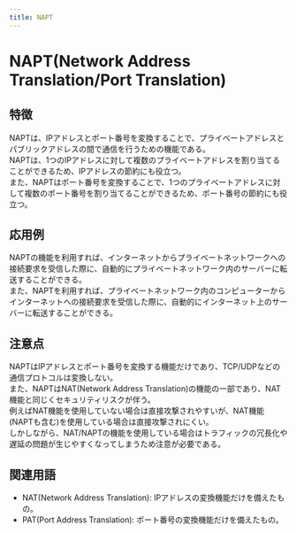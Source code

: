 ```yaml
---
title: NAPT
---
```


# NAPT(Network Address Translation/Port Translation)
## 特徴
NAPTは、IPアドレスとポート番号を変換することで、プライベートアドレスとパブリックアドレスの間で通信を行うための機能である。  
NAPTは、1つのIPアドレスに対して複数のプライベートアドレスを割り当てることができるため、IPアドレスの節約にも役立つ。  
また、NAPTはポート番号を変換することで、1つのプライベートアドレスに対して複数のポート番号を割り当てることができるため、ポート番号の節約にも役立つ。  

## 応用例
NAPTの機能を利用すれば、インターネットからプライベートネットワークへの接続要求を受信した際に、自動的にプライベートネットワーク内のサーバーに転送することができる。  
また、NAPTを利用すれば、プライベートネットワーク内のコンピューターからインターネットへの接続要求を受信した際に、自動的にインターネット上のサーバーに転送することができる。  

## 注意点
NAPTはIPアドレスとポート番号を変換する機能だけであり、TCP/UDPなどの通信プロトコルは変換しない。  
また、NAPTはNAT(Network Address Translation)の機能の一部であり、NAT機能と同じくセキュリティリスクが伴う。  
例えばNAT機能を使用していない場合は直接攻撃されやすいが、NAT機能(NAPTも含む)を使用している場合は直接攻撃されにくい。  
しかしながら、NAT/NAPTの機能を使用している場合はトラフィックの冗長化や遅延の問題が生じやすくなってしまうため注意が必要である。  
 
## 関連用語 
- NAT(Network Address Translation): IPアドレスの変換機能だけを備えたもの。  
- PAT(Port Address Translation): ポート番号の変換機能だけを備えたもの。